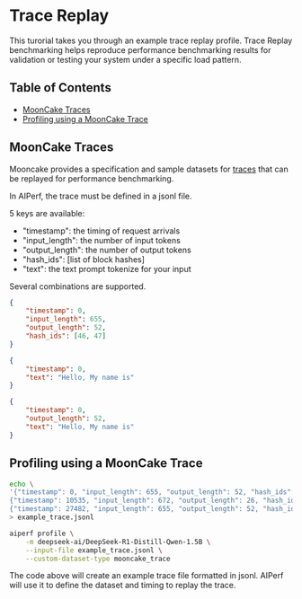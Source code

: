 <!--
SPDX-FileCopyrightText: Copyright (c) 2024-2025 NVIDIA CORPORATION & AFFILIATES. All rights reserved.
SPDX-License-Identifier: Apache-2.0

Licensed under the Apache License, Version 2.0 (the "License");
you may not use this file except in compliance with the License.
You may obtain a copy of the License at

http://www.apache.org/licenses/LICENSE-2.0

Unless required by applicable law or agreed to in writing, software
distributed under the License is distributed on an "AS IS" BASIS,
WITHOUT WARRANTIES OR CONDITIONS OF ANY KIND, either express or implied.
See the License for the specific language governing permissions and
limitations under the License.
-->
# Trace Replay

This turorial takes you through an example trace replay profile. Trace Replay benchmarking helps reproduce performance benchmarking results for validation or testing your system under a specific load pattern.

## Table of Contents

- [MoonCake Traces](#mooncake-traces)
- [Profiling using a MoonCake Trace](#profiling-using-a-mooncake-trace)

## MoonCake Traces

Mooncake provides a specification and sample datasets for [traces](https://github.com/kvcache-ai/Mooncake?tab=readme-ov-file#-open-source-trace) that can be replayed for performance benchmarking. 

In AIPerf, the trace must be defined in a jsonl file. 

5 keys are available:
- "timestamp": the timing of request arrivals
- "input_length": the number of input tokens
- "output_length": the number of output tokens
- "hash_ids": [list of block hashes]
- "text": the text prompt tokenize for your input



Several combinations are supported.


```json
{
    "timestamp": 0, 
    "input_length": 655,
    "output_length": 52,
    "hash_ids": [46, 47]
}
```

```json
{
    "timestamp": 0, 
    "text": "Hello, My name is"
}
```

```json
{
    "timestamp": 0, 
    "output_length": 52,
    "text": "Hello, My name is"
}
```


## Profiling using a MoonCake Trace


```bash
echo \
'{"timestamp": 0, "input_length": 655, "output_length": 52, "hash_ids": [46, 47]}
{"timestamp": 10535, "input_length": 672, "output_length": 26, "hash_ids": [46, 47]}
{"timestamp": 27482, "input_length": 655, "output_length": 52, "hash_ids": [46, 47]}' \
> example_trace.jsonl

aiperf profile \
    -m deepseek-ai/DeepSeek-R1-Distill-Qwen-1.5B \
	--input-file example_trace.jsonl \
	--custom-dataset-type mooncake_trace
```

The code above will create an example trace file formatted in jsonl. AIPerf will use it to define the dataset and timing to replay the trace.